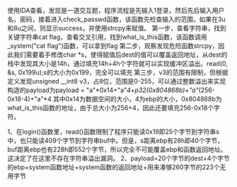 使用IDA查看，发现是一道交互题，程序流程是先输入1登录，然后先后输入用户名，密码，接着进入check_passwd函数，该函数先检查输入的范围，如果在3u和8u之间，则显示success，并使用strcpy来赋值。
第一步，查看字符串，找到关键字符串cat flag，查看交叉引用，找到what_is_this函数，该函数调用_system("cat flag")函数，可以拿到flag
第二步，观察发现危险函数strcpy，因此我们需要着手修改char *s，使得赋值后dest的值可以覆盖返回地址，从dest的栈中发现其大小是14h，通过填充14h+4h个字符就可以实现缓冲区溢出。read(0, &s, 0x199u);s的大小为0x199，完全可以填充
第三步，v3的范围有限制，但根据定义发现unsigned __int8 v3，占8位，范围是0-255，可以通过整数溢出来实现
构造的payload为payload = "a"*0x14+"a"*4+p32(0x804868b)+"a"*(256-0x18-4)+"a"*4
其中0x14为数据空间的大小，4为ebp的大小，0x804868b为what_is_this函数的地址，由于总大小为256+4，因此还要填充256-0x18个字符。


1、在login()函数里，read()函数限制了程序只能读0x19即25个字节到字符串s中，也只能读409个字节到字符串buf中。但是，s距离ebp有28h即40个字节，buf距离ebp也有228h即552个字节，所以完全不可能覆盖ebp和函数返回地址。这决定了在这里不存在字符串溢出漏洞。
2、payload=20个字节的dest+4个字节的ebp+system函数地址+system函数的返回地址+用来凑够260字节的223个无用字节
